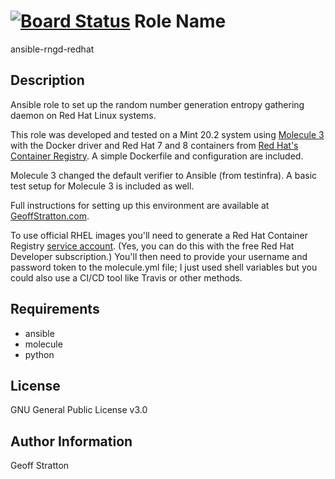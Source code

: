 [![Board Status](https://dev.azure.com/geoff0805/ff674aaa-bd51-4d0b-927c-6be0e8257191/bdba51c2-dfcb-408e-aeff-54abcd3dea02/_apis/work/boardbadge/9bc81348-e1f4-4aaa-923a-1fbbdfdfd5d8)](https://dev.azure.com/geoff0805/ff674aaa-bd51-4d0b-927c-6be0e8257191/_boards/board/t/bdba51c2-dfcb-408e-aeff-54abcd3dea02/Microsoft.RequirementCategory)
Role Name
=========
ansible-rngd-redhat

Description
---------------
Ansible role to set up the random number generation entropy gathering daemon on Red Hat Linux systems.

This role was developed and tested on a Mint 20.2 system using [Molecule 3](https://molecule.readthedocs.io/en/latest/) with the Docker driver and Red Hat 7 and 8 containers from [Red Hat's Container Registry](https://catalog.redhat.com/software/containers/explore). A simple Dockerfile and configuration are included.

Molecule 3 changed the default verifier to Ansible (from testinfra). A basic test setup for Molecule 3 is included as well.

Full instructions for setting up this environment are available at [GeoffStratton.com](https://www.geoffstratton.com/test-ansible-roles-molecule-3-and-red-hat-docker-images-linux-mint).

To use official RHEL images you'll need to generate a Red Hat Container Registry [service account](https://access.redhat.com/terms-based-registry/). (Yes, you can do this with the free Red Hat Developer subscription.) You'll then need to provide your username and password token to the molecule.yml file; I just used shell variables but you could also use a CI/CD tool like Travis or other methods.

Requirements
--------------
* ansible
* molecule
* python

License
-------
GNU General Public License v3.0

Author Information
------------------
Geoff Stratton
